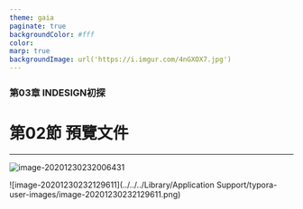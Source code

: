 ```yaml
---
theme: gaia
paginate: true
backgroundColor: #fff
color: 
marp: true
backgroundImage: url('https://i.imgur.com/4nGXOX7.jpg')
---
```

<style>
section h1 {
  color: #48011f
}
</style>

<!-- _class: lead -->

### 第03章 INDESIGN初探
# 第02節 預覽文件

---

![image-20201230232006431](https://i.loli.net/2020/12/30/hVi1XGgWYspZf82.png)

![image-20201230232129611](../../../Library/Application Support/typora-user-images/image-20201230232129611.png)